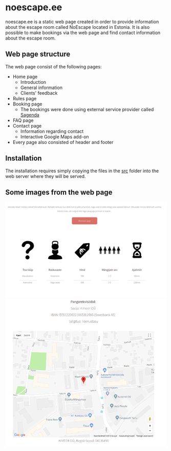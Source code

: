 # noescape.ee

noescape.ee is a static web page created in order to provide information about the
escape room called NoEscape located in Estonia. It is also possible to make bookings
via the web page and find contact information about the escape room.

## Web page structure

The web page consist of the following pages:
* Home page
  * Introduction
  * General information
  * Clients' feedback
* Rules page
* Booking page
  * The bookings were done using external service provider called 
  [Sagenda](https://www.sagenda.com/)
* FAQ page
* Contact page
  * Information regarding contact
  * Interactive Google Maps add-on
* Every page also consisted of header and footer
  
## Installation

The installation requires simply copying the files in the [src](src)
folder into the web
server where they will be served.

## Some images from the web page
![home_3](src/web_page_images/home_3.png)
![contact_map](src/web_page_images/contact_map.png)
